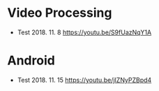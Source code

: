 # Video Processing
- Test 2018. 11. 8
https://youtu.be/S9fUazNqY1A

# Android
- Test 2018. 11. 15
https://youtu.be/jIZNyPZBpd4